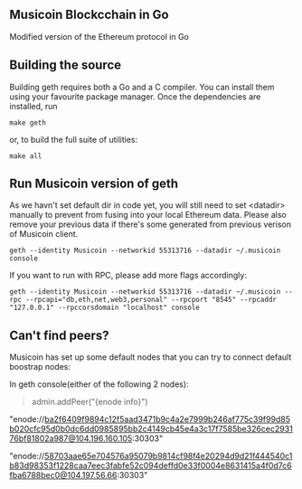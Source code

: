 ## Musicoin Blockcchain in Go

Modified version of the Ethereum protocol in Go

## Building the source

Building geth requires both a Go and a C compiler.
You can install them using your favourite package manager.
Once the dependencies are installed, run

    make geth

or, to build the full suite of utilities:

    make all

## Run Musicoin version of geth

As we havn't set default dir in code yet, you will still need to set &lt;datadir&gt; manually to prevent from fusing into your local Ethereum data. Please also remove your previous data if there's some generated from previous verison of Musicoin client.

`geth --identity Musicoin --networkid 55313716 --datadir ~/.musicoin console`

If you want to run with RPC, please add more flags accordingly:

`geth --identity Musicoin --networkid 55313716 --datadir ~/.musicoin --rpc --rpcapi="db,eth,net,web3,personal" --rpcport "8545" --rpcaddr "127.0.0.1" --rpccorsdomain "localhost" console`

## Can't find peers?
Musicoin has set up some default nodes that you can try to connect default boostrap nodes:

In geth console(either of the following 2 nodes):
> admin.addPeer("{enode info}")

"enode://ba2f6409f9894c12f5aad3471b9c4a2e7999b246af775c39f99d85b020cfc95d0b0dc6dd0985895bb2c4149cb45e4a3c17f7585be326cec293176bf81802a987@104.196.160.105:30303"

"enode://58703aae65e704576a95079b9814cf98f4e20294d9d21f444540c1b83d98353f1228caa7eec3fabfe52c094deffd0e33f0004e8631415a4f0d7c6fba6788bec0@104.197.56.66:30303"
